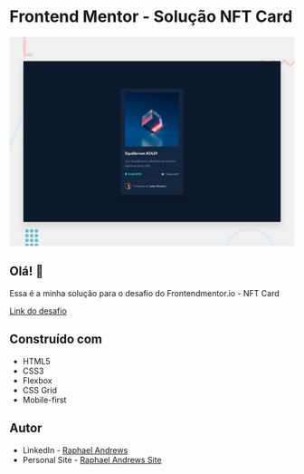 # Frontend Mentor - Solução NFT Card

![Design preview for the NFT Card coding challenge](./assets/design/desktop-preview.jpg)

## Olá! 👋

Essa é a minha solução para o desafio do Frontendmentor.io - NFT Card

[Link do desafio](https://www.frontendmentor.io/challenges/nft-preview-card-component-SbdUL_w0U/hub/nft-preview-card-component-qCsoOjpbk)

## Construído com

- HTML5
- CSS3
- Flexbox
- CSS Grid
- Mobile-first

## Autor

- LinkedIn - [Raphael Andrews](https://www.linkedin.com/in/raphael-andrews/)
- Personal Site - [Raphael Andrews Site](https://raphaelandrews.github.io/Andrews.Me)